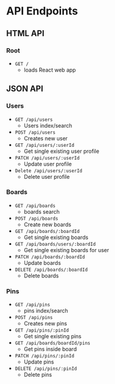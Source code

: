 # API Endpoints

## HTML API

### Root
* `GET /`
  * loads React web app

## JSON API

### Users
* `GET /api/users`
  * Users index/search
* `POST /api/users`
  * Creates new user
* `GET /api/users/:userId`
  * Get single existing user profile
* `PATCH /api/users/:userId`
  * Update user profile 
* `Delete /api/users/:userId`
  * Delete user profile 

### Boards
* `GET /api/boards`
  * boards search
* `POST /api/boards`
  * Create new boards
* `GET /api/boards/:boardId`
  * Get single existing boards
* `GET /api/boards/users/:boardId`
  * Get single existing boards for user 
* `PATCH /api/boards/:boardId`
  * Update boards  
* `DELETE /api/boards/:boardId`
  * Delete boards  

### Pins
* `GET /api/pins`
  * pins index/search
* `POST /api/pins`
  * Creates new pins
* `GET /api/pins/:pinId`
  * Get single existing pins 
* `GET /api/boards/boardId/pins`
  * Get pins inside board 
* `PATCH /api/pins/:pinId`
  * Update pins  
* `DELETE /api/pins/:pinId`
  * Delete pins  
